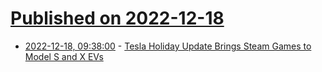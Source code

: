# [Published on 2022-12-18](index.md)

* [2022-12-18, 09:38:00](https://soylentnews.org/article.pl?sid=22/12/17/1910202&from=rss) - [Tesla Holiday Update Brings Steam Games to Model S and X EVs](https://soylentnews.org/article.pl?sid=22/12/17/1910202&from=rss)
